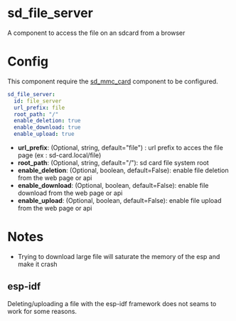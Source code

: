 # sd_file_server

A component to access the file on an sdcard from a browser

# Config

This component require the [sd_mmc_card](components/sd_mmc_card/README.md) component to be configured.

```yaml
sd_file_server:
  id: file_server
  url_prefix: file
  root_path: "/"
  enable_deletion: true
  enable_download: true
  enable_upload: true
```

* **url_prefix**: (Optional, string, default="file") : url prefix to acces the file page (ex : sd-card.local/file)
* **root_path**: (Optional, string, default="/"): sd card file system root
* **enable_deletion**: (Optional, boolean, default=False): enable file deletion from the web page or api
* **enable_download**: (Optional, boolean, default=False): enable file download from the web page or api
* **enable_upload**: (Optional, boolean, default=False): enable file upload from the web page or api

# Notes

* Trying to download large file will saturate the memory of the esp and make it crash

## esp-idf

Deleting/uploading a file with the esp-idf framework does not seams to work for some reasons.